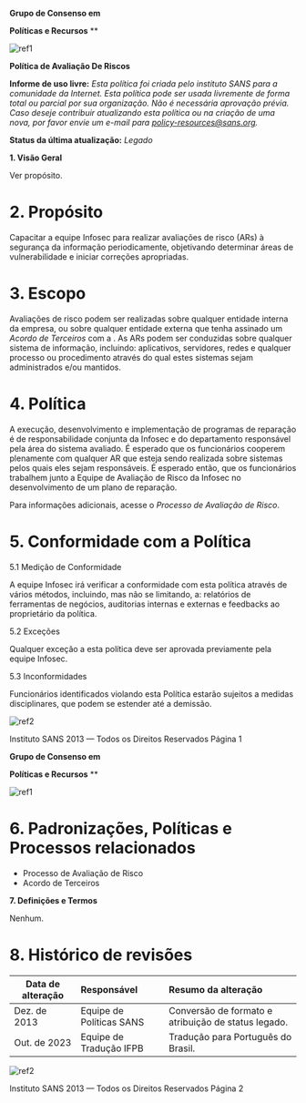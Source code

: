 ﻿


**Grupo de Consenso em**

**Políticas e Recursos**
**

![ref1]



**Política de Avaliação De Riscos** 

**Informe de uso livre:** *Esta política foi criada pelo instituto SANS para a comunidade da Internet. Esta política pode ser usada livremente de forma total ou parcial por sua organização. Não é necessária aprovação prévia. Caso deseje contribuir atualizando esta política ou na criação de uma nova, por favor envie um e-mail para policy-resources@sans.org.* 

**Status da última atualização:** *Legado* 

**1. Visão Geral** 

Ver propósito.  
# **2. Propósito** 
Capacitar a equipe Infosec para realizar avaliações de risco (ARs) à segurança da informação periodicamente, objetivando determinar áreas de vulnerabilidade e iniciar correções apropriadas. 


# **3. Escopo** 
Avaliações de risco podem ser realizadas sobre qualquer entidade interna da empresa, ou sobre qualquer entidade externa que tenha assinado um *Acordo de Terceiros* com a <Nome da Empresa>. As ARs podem ser conduzidas sobre qualquer sistema de informação, incluindo: aplicativos, servidores, redes e qualquer processo ou procedimento através do qual estes sistemas sejam administrados e/ou mantidos.  


# **4. Política**
A execução, desenvolvimento e implementação de programas de reparação é de responsabilidade conjunta da Infosec e do departamento responsável pela área do sistema avaliado. É esperado que os funcionários cooperem plenamente com qualquer AR que esteja sendo realizada sobre sistemas pelos quais eles sejam responsáveis. É esperado então, que os funcionários trabalhem junto a Equipe de Avaliação de Risco da Infosec no desenvolvimento de um plano de reparação.  



Para informações adicionais, acesse o *Processo de Avaliação de Risco*. 


# **5. Conformidade com a Política** 
5\.1 Medição de Conformidade 

A equipe Infosec irá verificar a conformidade com esta política através de vários métodos, incluindo, mas não se limitando, a: relatórios de ferramentas de negócios, auditorias internas e externas e feedbacks ao proprietário da política.  

5\.2 Exceções 

Qualquer exceção a esta política deve ser aprovada previamente pela equipe Infosec.  

5\.3 Inconformidades 

Funcionários identificados violando esta Política estarão sujeitos a medidas disciplinares, que podem se estender até a demissão.  


![ref2]

Instituto SANS 2013 — Todos os Direitos Reservados 	Página 1 



**Grupo de Consenso em**

**Políticas e Recursos**
**


![ref1]


# **6. Padronizações, Políticas e Processos relacionados** 
- Processo de Avaliação de Risco  
- Acordo de Terceiros 



**7. Definições e Termos** 

Nenhum. 
# **8.  Histórico de revisões** 

|**Data de alteração** |**Responsável** |**Resumo da alteração** |
| - | :- | :- |
|Dez. de 2013 |Equipe de Políticas SANS |Conversão de formato e atribuição de status legado.|
|Out. de 2023 |Equipe de Tradução IFPB |Tradução para Português do Brasil.|




![ref2]

Instituto SANS 2013 — Todos os Direitos Reservados 	Página 2

[ref1]: Aspose.Words.ab44deda-490f-4e99-9cac-ce89684a58e6.001.png
[ref2]: Aspose.Words.ab44deda-490f-4e99-9cac-ce89684a58e6.002.png
